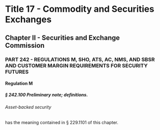 
# Title 17 - Commodity and Securities Exchanges
## Chapter II - Securities and Exchange Commission
### PART 242 - REGULATIONS M, SHO, ATS, AC, NMS, AND SBSR AND CUSTOMER MARGIN REQUIREMENTS FOR SECURITY FUTURES
#### Regulation M
##### § 242.100 Preliminary note; definitions.
###### Asset-backed security

has the meaning contained in § 229.1101 of this chapter.
